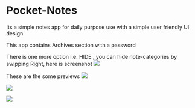 # Pocket-Notes

Its a simple notes app for daily purpose use with a simple user friendly UI design

This app contains Archives section with a password

There is one more option i.e. HIDE , you can hide  note-categories  by swipping Right, here is screenshot
![](Screenshot_2020-07-05-12-21-21-941_com.knesar.navigationdemoapp.jpg)

These are the some previews 
![](Screenshot_2020-07-05-12-01-59-351_com.knesar.navigationdemoapp.jpg)

![](Screenshot_2020-07-05-12-02-06-242_com.knesar.navigationdemoapp.jpg)

![](Screenshot_2020-07-05-12-02-12-880_com.knesar.navigationdemoapp.jpg)

